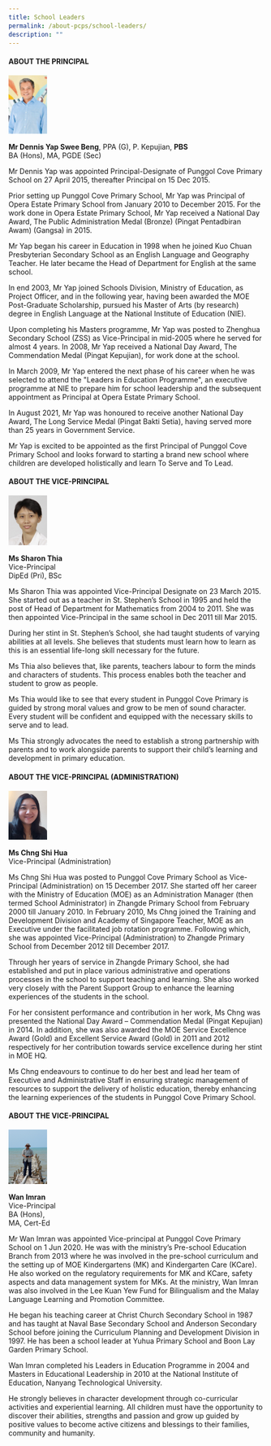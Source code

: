 ```yaml
---
title: School Leaders
permalink: /about-pcps/school-leaders/
description: ""
---
```

#### ABOUT THE PRINCIPAL

<img src="/images/MR%20Yap.png" 
     style="width:15%">

**Mr Dennis Yap Swee Beng**, PPA (G), P. Kepujian, **PBS**  
BA (Hons), MA, PGDE (Sec)

  

Mr Dennis Yap was appointed Principal-Designate of Punggol Cove Primary School on 27 April 2015, thereafter Principal on 15 Dec 2015.

  

Prior setting up Punggol Cove Primary School, Mr Yap was Principal of Opera Estate Primary School from January 2010 to December 2015. For the work done in Opera Estate Primary School, Mr Yap received a National Day Award, The Public Administration Medal (Bronze) (Pingat Pentadbiran Awam) (Gangsa) in 2015.

  

Mr Yap began his career in Education in 1998 when he joined Kuo Chuan Presbyterian Secondary School as an English Language and Geography Teacher. He later became the Head of Department for English at the same school.

  

In end 2003, Mr Yap joined Schools Division, Ministry of Education, as Project Officer, and in the following year, having been awarded the MOE Post-Graduate Scholarship, pursued his Master of Arts (by research) degree in English Language at the National Institute of Education (NIE).

  

Upon completing his Masters programme, Mr Yap was posted to Zhenghua Secondary School (ZSS) as Vice-Principal in mid-2005 where he served for almost 4 years. In 2008, Mr Yap received a National Day Award, The Commendation Medal (Pingat Kepujian), for work done at the school.

  

In March 2009, Mr Yap entered the next phase of his career when he was selected to attend the "Leaders in Education Programme", an executive programme at NIE to prepare him for school leadership and the subsequent appointment as Principal at Opera Estate Primary School. 

  

In August 2021, Mr Yap was honoured to receive another National Day Award, The Long Service Medal (Pingat Bakti Setia), having served more than 25 years in Government Service.  

  

Mr Yap is excited to be appointed as the first Principal of Punggol Cove Primary School and looks forward to starting a brand new school where children are developed holistically and learn To Serve and To Lead.

#### ABOUT THE VICE-PRINCIPAL

<img src="/images/Sharon.jpeg" 
     style="width:15%">

**Ms Sharon Thia**  
Vice-Principal   
DipEd (Pri), BSc

Ms Sharon Thia was appointed Vice-Principal Designate on 23 March 2015. She started out as a teacher in St. Stephen’s School in 1995 and held the post of Head of Department for Mathematics from 2004 to 2011.  She was then appointed Vice-Principal in the same school in Dec 2011 till Mar 2015. 

During her stint in St. Stephen’s School, she had taught students of varying abilities at all levels. She believes that students must learn how to learn as this is an essential life-long skill necessary for the future. 

Ms Thia also believes that, like parents, teachers labour to form the minds and characters of students. This process enables both the teacher and student to grow as people.

Ms Thia would like to see that every student in Punggol Cove Primary is guided by strong moral values and grow to be men of sound character. Every student will be confident and equipped with the necessary skills to serve and to lead.

Ms Thia strongly advocates the need to establish a strong partnership with parents and to work alongside parents to support their child’s learning and development in primary education.


#### ABOUT THE VICE-PRINCIPAL (ADMINISTRATION)

<img src="/images/PCPS_Ms%20Chng%20Shi%20Hua.jpeg" 
     style="width:15%">

**Ms Chng Shi Hua**  
Vice-Principal (Administration)

Ms Chng Shi Hua was posted to Punggol Cove Primary School as Vice-Principal (Administration) on 15 December 2017. She started off her career with the Ministry of Education (MOE) as an Administration Manager (then termed School Administrator) in Zhangde Primary School from February 2000 till January 2010. In February 2010, Ms Chng joined the Training and Development Division and Academy of Singapore Teacher, MOE as an Executive under the facilitated job rotation programme. Following which, she was appointed Vice-Principal (Administration) to Zhangde Primary School from December 2012 till December 2017.

Through her years of service in Zhangde Primary School, she had established and put in place various administrative and operations processes in the school to support teaching and learning. She also worked very closely with the Parent Support Group to enhance the learning experiences of the students in the school.



For her consistent performance and contribution in her work, Ms Chng was presented the National Day Award – Commendation Medal (Pingat Kepujian) in 2014. In addition, she was also awarded the MOE Service Excellence Award (Gold) and Excellent Service Award (Gold) in 2011 and 2012 respectively for her contribution towards service excellence during her stint in MOE HQ.

Ms Chng endeavours to continue to do her best and lead her team of Executive and Administrative Staff in ensuring strategic management of resources to support the delivery of holistic education, thereby enhancing the learning experiences of the students in Punggol Cove Primary School.


#### ABOUT THE VICE-PRINCIPAL

<img src="/images/pcps_vp_wanimran.jpeg" 
     style="width:15%">

**Wan Imran**  
Vice-Principal   
BA (Hons),   
MA, Cert-Ed  


Mr Wan Imran was appointed Vice-principal at Punggol Cove Primary School on 1 Jun 2020. He was with the ministry’s Pre-school Education Branch from 2013 where he was involved in the pre-school curriculum and the setting up of MOE Kindergartens (MK) and Kindergarten Care (KCare). He also worked on the regulatory requirements for MK and KCare, safety aspects and data management system for MKs. At the ministry, Wan Imran was also involved in the Lee Kuan Yew Fund for Bilingualism and the Malay Language Learning and Promotion Committee.

He began his teaching career at Christ Church Secondary School in 1987 and has taught at Naval Base Secondary School and Anderson Secondary School before joining the Curriculum Planning and Development Division in 1997. He has been a school leader at Yuhua Primary School and Boon Lay Garden Primary School.

Wan Imran completed his Leaders in Education Programme in 2004 and Masters in Educational Leadership in 2010 at the National Institute of Education, Nanyang Technological University.

He strongly believes in character development through co-curricular activities and experiential learning. All children must have the opportunity to discover their abilities, strengths and passion and grow up guided by positive values to become active citizens and blessings to their families, community and humanity.